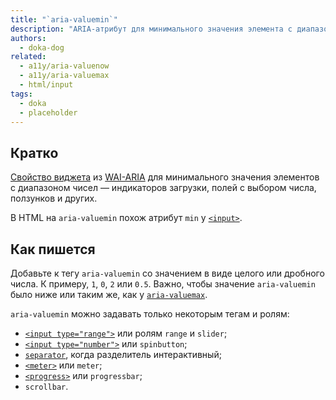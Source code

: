 ```yaml
---
title: "`aria-valuemin`"
description: "ARIA-атрибут для минимального значения элемента с диапазоном чисел."
authors:
  - doka-dog
related:
  - a11y/aria-valuenow
  - a11y/aria-valuemax
  - html/input
tags:
  - doka
  - placeholder
---
```


## Кратко

[Свойство виджета](/a11y/aria-attrs/#atributy-vidzhetov) из [WAI-ARIA](/a11y/aria-intro/#specifikaciya) для минимального значения элементов с диапазоном чисел — индикаторов загрузки, полей с выбором числа, ползунков и других.

В HTML на `aria-valuemin` похож атрибут `min` у [`<input>`](/html/input/).

## Как пишется

Добавьте к тегу `aria-valuemin` со значением в виде целого или дробного числа. К примеру, `1`, `0`, `2` или `0.5`. Важно, чтобы значение `aria-valuemin` было ниже или таким же, как у [`aria-valuemax`](/a11y/aria-valuemax/).

`aria-valuemin` можно задавать только некоторым тегам и ролям:

- [`<input type="range">`](/html/input/#type) или ролям `range` и `slider`;
- [`<input type="number">`](/html/input/#type) или `spinbutton`;
- [`separator`](/a11y/role-separator/), когда разделитель интерактивный;
- [`<meter>`](/html/meter/) или `meter`;
- [`<progress>`](/html/progress/) или `progressbar`;
- `scrollbar`.
